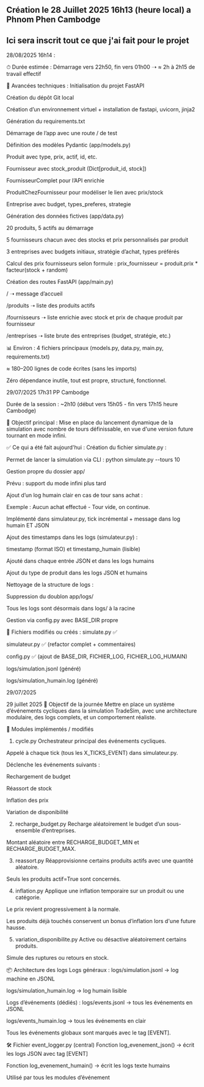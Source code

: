 ## Création le 28 Juillet 2025 16h13 (heure local) a Phnom Phen Cambodge
## Ici sera inscrit tout ce que j'ai fait pour le projet



28/08/2025 16h14 :

⏱ Durée estimée :
Démarrage vers 22h50, fin vers 01h00 ➝ ≈ 2h à 2h15 de travail effectif

🧱 Avancées techniques :
Initialisation du projet FastAPI

Création du dépôt Git local

Création d’un environnement virtuel + installation de fastapi, uvicorn, jinja2

Génération du requirements.txt

Démarrage de l’app avec une route / de test

Définition des modèles Pydantic (app/models.py)

Produit avec type, prix, actif, id, etc.

Fournisseur avec stock_produit (Dict[produit_id, stock])

FournisseurComplet pour l’API enrichie

ProduitChezFournisseur pour modéliser le lien avec prix/stock

Entreprise avec budget, types_preferes, strategie

Génération des données fictives (app/data.py)

20 produits, 5 actifs au démarrage

5 fournisseurs chacun avec des stocks et prix personnalisés par produit

3 entreprises avec budgets initiaux, stratégie d’achat, types préférés

Calcul des prix fournisseurs selon formule :
prix_fournisseur = produit.prix * facteur(stock + random)

Création des routes FastAPI (app/main.py)

/ ➝ message d’accueil

/produits ➝ liste des produits actifs

/fournisseurs ➝ liste enrichie avec stock et prix de chaque produit par fournisseur

/entreprises ➝ liste brute des entreprises (budget, stratégie, etc.)

📊 Environ :
4 fichiers principaux (models.py, data.py, main.py, requirements.txt)

≈ 180–200 lignes de code écrites (sans les imports)

Zéro dépendance inutile, tout est propre, structuré, fonctionnel.





29/07/2025 17h31 PP Cambodge

Durée de la session : ~2h10 (début vers 15h05 - fin vers 17h15 heure Cambodge)

🎯 Objectif principal :
Mise en place du lancement dynamique de la simulation avec nombre de tours définissable, en vue d'une version future tournant en mode infini.

✅ Ce qui a été fait aujourd'hui :
Création du fichier simulate.py :

Permet de lancer la simulation via CLI : python simulate.py --tours 10

Gestion propre du dossier app/

Prévu : support du mode infini plus tard

Ajout d’un log humain clair en cas de tour sans achat :

Exemple : Aucun achat effectué - Tour vide, on continue.

Implémenté dans simulateur.py, tick incrémental + message dans log humain ET JSON

Ajout des timestamps dans les logs (simulateur.py) :

timestamp (format ISO) et timestamp_humain (lisible)

Ajouté dans chaque entrée JSON et dans les logs humains

Ajout du type de produit dans les logs JSON et humains

Nettoyage de la structure de logs :

Suppression du doublon app/logs/

Tous les logs sont désormais dans logs/ à la racine

Gestion via config.py avec BASE_DIR propre

📁 Fichiers modifiés ou créés :
simulate.py ✅

simulateur.py ✅ (refactor complet + commentaires)

config.py ✅ (ajout de BASE_DIR, FICHIER_LOG, FICHIER_LOG_HUMAIN)

logs/simulation.jsonl (généré)

logs/simulation_humain.log (généré)




29/07/2025

 29 juillet 2025
🎯 Objectif de la journée
Mettre en place un système d’événements cycliques dans la simulation TradeSim, avec une architecture modulaire, des logs complets, et un comportement réaliste.

🔧 Modules implémentés / modifiés
1. cycle.py
Orchestrateur principal des événements cycliques.

Appelé à chaque tick (tous les X_TICKS_EVENT) dans simulateur.py.

Déclenche les événements suivants :

Rechargement de budget

Réassort de stock

Inflation des prix

Variation de disponibilité

2. recharge_budget.py
Recharge aléatoirement le budget d’un sous-ensemble d’entreprises.

Montant aléatoire entre RECHARGE_BUDGET_MIN et RECHARGE_BUDGET_MAX.

3. reassort.py
Réapprovisionne certains produits actifs avec une quantité aléatoire.

Seuls les produits actif=True sont concernés.

4. inflation.py
Applique une inflation temporaire sur un produit ou une catégorie.

Le prix revient progressivement à la normale.

Les produits déjà touchés conservent un bonus d’inflation lors d'une future hausse.

5. variation_disponibilite.py
Active ou désactive aléatoirement certains produits.

Simule des ruptures ou retours en stock.

📦 Architecture des logs
Logs généraux :
logs/simulation.jsonl → log machine en JSONL

logs/simulation_humain.log → log humain lisible

Logs d’événements (dédiés) :
logs/events.jsonl → tous les événements en JSONL

logs/events_humain.log → tous les événements en clair

Tous les événements globaux sont marqués avec le tag [EVENT].

🛠️ Fichier event_logger.py (central)
Fonction log_evenement_json() → écrit les logs JSON avec tag [EVENT]

Fonction log_evenement_humain() → écrit les logs texte humains

Utilisé par tous les modules d’événement


